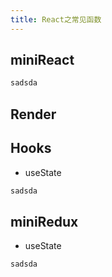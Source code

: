 ```yaml
---
title: React之常见函数
---
```


## miniReact

```js
sadsda

```

## Render

## Hooks

- useState

```js
sadsda

```

## miniRedux

- useState

```js
sadsda
```
